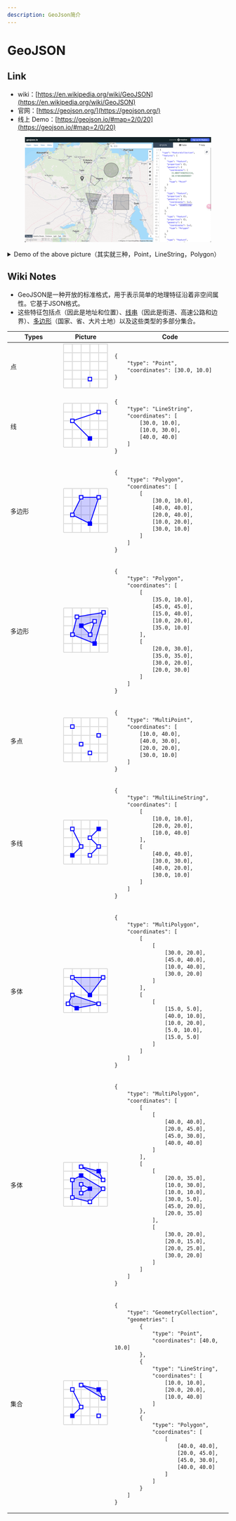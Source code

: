 ```yaml
---
description: GeoJson简介
---
```


# GeoJSON

## Link <a href="#firstheading" id="firstheading"></a>

* wiki：[https://en.wikipedia.org/wiki/GeoJSON](https://en.wikipedia.org/wiki/GeoJSON)
* 官网：[https://geojson.org/](https://geojson.org/)
* 线上 Demo：[https://geojson.io/#map=2/0/20](https://geojson.io/#map=2/0/20)

<figure><img src="../../.gitbook/assets/image (1) (1).png" alt=""><figcaption></figcaption></figure>

<details>

<summary>Demo of the above picture（其实就三种，Point，LineString，Polygon）</summary>

```json
{
  "type": "FeatureCollection",
  "features": [
    {
      "type": "Feature",
      "properties": {},
      "geometry": {
        "coordinates": [
          31.008774502552114,
          30.57401986098897
        ],
        "type": "Point"
      }
    },
    {
      "type": "Feature",
      "properties": {},
      "geometry": {
        "coordinates": [
          [
            31.270642681067756,
            30.70475805458352
          ],
          [
            31.50662704823486,
            30.579570269245494
          ],
          [
            31.36114832114751,
            30.45424303674909
          ],
          [
            31.23830259353008,
            30.546162991831196
          ],
          [
            31.260943856312508,
            30.70475805458352
          ]
        ],
        "type": "LineString"
      }
    },
    {
      "type": "Feature",
      "properties": {},
      "geometry": {
        "coordinates": [
          [
            [
              31.112224083605412,
              30.27293489657916
            ],
            [
              31.286793597398372,
              29.760685614756298
            ],
            [
              31.542010212780866,
              30.236591437150153
            ],
            [
              31.112224083605412,
              30.27293489657916
            ]
          ]
        ],
        "type": "Polygon"
      }
    },
    {
      "type": "Feature",
      "properties": {},
      "geometry": {
        "coordinates": [
          [
            [
              31.887789464378926,
              30.23658959085607
            ],
            [
              31.887789464378926,
              29.873037052204907
            ],
            [
              32.32042040767857,
              29.873037052204907
            ],
            [
              32.32042040767857,
              30.23658959085607
            ],
            [
              31.887789464378926,
              30.23658959085607
            ]
          ]
        ],
        "type": "Polygon"
      }
    },
    {
      "type": "Feature",
      "properties": {},
      "geometry": {
        "type": "Polygon",
        "coordinates": [
          [
            [
              31.825826387862605,
              31.00223676309081
            ],
            [
              31.806039210424657,
              31.00140203402962
            ],
            [
              31.786443622932087,
              30.998905929340143
            ],
            [
              31.76722933028778,
              30.994772616968778
            ],
            [
              31.748582287032516,
              30.98904211253969
            ],
            [
              31.73068287121789,
              30.98176988583006
            ],
            [
              31.713704116440045,
              30.973026315606763
            ],
            [
              31.69781002026302,
              30.962895998507005
            ],
            [
              31.683153946298052,
              30.951476919143357
            ],
            [
              31.669877136037755,
              30.938879490021773
            ],
            [
              31.658107345195024,
              30.92522547116229
            ],
            [
              31.647957617790116,
              30.91064678049225
            ],
            [
              31.639525209593163,
              30.895284207128956
            ],
            [
              31.632890670791483,
              30.879286040573156
            ],
            [
              31.628117095939984,
              30.86280662958916
            ],
            [
              31.6252495473975,
              30.846004885147245
            ],
            [
              31.624314656578303,
              30.829042742246024
            ],
            [
              31.62532040548258,
              30.812083595718054
            ],
            [
              31.62825608913543,
              30.79529072525066
            ],
            [
              31.633092457780872,
              30.778825724831066
            ],
            [
              31.639782035964778,
              30.76284695165531
            ],
            [
              31.64825961401193,
              30.747508009229527
            ],
            [
              31.658442905870714,
              30.732956278949292
            ],
            [
              31.670233365872868,
              30.719331513874923
            ],
            [
              31.683517155641564,
              30.706764507737702
            ],
            [
              31.698166251183565,
              30.69537585142312
            ],
            [
              31.714039679121345,
              30.685274788292745
            ],
            [
              31.73098487006017,
              30.676558178735
            ],
            [
              31.7488391162405,
              30.669309583288175
            ],
            [
              31.767431119897633,
              30.663598472564434
            ],
            [
              31.786582618133146,
              30.659479571033227
            ],
            [
              31.806110069595164,
              30.656992340502523
            ],
            [
              31.825826387862605,
              30.656160607879293
            ],
            [
              31.845542706130054,
              30.656992340502523
            ],
            [
              31.86507015759207,
              30.659479571033227
            ],
            [
              31.884221655827584,
              30.663598472564434
            ],
            [
              31.902813659484714,
              30.669309583288175
            ],
            [
              31.920667905665045,
              30.676558178735
            ],
            [
              31.93761309660387,
              30.685274788292745
            ],
            [
              31.953486524541656,
              30.69537585142312
            ],
            [
              31.96813562008365,
              30.706764507737702
            ],
            [
              31.981419409852347,
              30.719331513874923
            ],
            [
              31.993209869854503,
              30.732956278949292
            ],
            [
              32.00339316171329,
              30.747508009229527
            ],
            [
              32.01187073976044,
              30.76284695165531
            ],
            [
              32.01856031794434,
              30.778825724831066
            ],
            [
              32.02339668658979,
              30.79529072525066
            ],
            [
              32.026332370242635,
              30.812083595718054
            ],
            [
              32.02733811914691,
              30.829042742246024
            ],
            [
              32.02640322832771,
              30.846004885147245
            ],
            [
              32.02353567978523,
              30.86280662958916
            ],
            [
              32.018762104933735,
              30.879286040573156
            ],
            [
              32.01212756613206,
              30.895284207128956
            ],
            [
              32.003695157935105,
              30.91064678049225
            ],
            [
              31.99354543053019,
              30.92522547116229
            ],
            [
              31.98177563968746,
              30.938879490021773
            ],
            [
              31.968498829427165,
              30.951476919143357
            ],
            [
              31.953842755462194,
              30.962895998507005
            ],
            [
              31.93794865928517,
              30.973026315606763
            ],
            [
              31.920969904507324,
              30.98176988583006
            ],
            [
              31.9030704886927,
              30.98904211253969
            ],
            [
              31.884423445437438,
              30.994772616968778
            ],
            [
              31.86520915279313,
              30.998905929340143
            ],
            [
              31.84561356530056,
              31.00140203402962
            ],
            [
              31.825826387862605,
              31.00223676309081
            ]
          ]
        ]
      }
    }
  ]
}
```

</details>

## Wiki Notes

* GeoJSON是一种开放的标准格式，用于表示简单的地理特征沿着非空间属性。它基于JSON格式。
* 这些特征包括点（因此是地址和位置）、[线串](https://en.wikipedia.org/wiki/Polygonal\_chain)（因此是街道、高速公路和边界）、[多边形](https://en.wikipedia.org/wiki/Polygon)（国家、省、大片土地）以及这些类型的多部分集合。

<table><thead><tr><th width="106">Types</th><th width="103">Picture</th><th>Code</th></tr></thead><tbody><tr><td>点</td><td><img src="../../.gitbook/assets/image (1) (1) (1).png" alt="" data-size="original"></td><td><pre class="language-json"><code class="lang-json">{
    "type": "Point", 
    "coordinates": [30.0, 10.0]
}
</code></pre></td></tr><tr><td>线</td><td><img src="../../.gitbook/assets/image (2) (1).png" alt="" data-size="original"></td><td><pre class="language-json"><code class="lang-json">{
    "type": "LineString", 
    "coordinates": [
        [30.0, 10.0],
        [10.0, 30.0],
        [40.0, 40.0]
    ]
}
</code></pre></td></tr><tr><td>多边形</td><td><img src="../../.gitbook/assets/image (4).png" alt="" data-size="original"></td><td><pre class="language-json"><code class="lang-json">{
    "type": "Polygon", 
    "coordinates": [
        [
            [30.0, 10.0],
            [40.0, 40.0],
            [20.0, 40.0],
            [10.0, 20.0],
            [30.0, 10.0]
        ]
    ]
}
</code></pre></td></tr><tr><td>多边形</td><td><img src="../../.gitbook/assets/image (5).png" alt="" data-size="original"></td><td><pre class="language-json"><code class="lang-json">{
    "type": "Polygon", 
    "coordinates": [
        [
            [35.0, 10.0],
            [45.0, 45.0],
            [15.0, 40.0],
            [10.0, 20.0],
            [35.0, 10.0]
        ],
        [
            [20.0, 30.0],
            [35.0, 35.0],
            [30.0, 20.0],
            [20.0, 30.0]
        ]
    ]
}
</code></pre></td></tr><tr><td>多点</td><td><img src="../../.gitbook/assets/image (6).png" alt="" data-size="original"></td><td><pre class="language-json"><code class="lang-json">{
    "type": "MultiPoint", 
    "coordinates": [
        [10.0, 40.0],
        [40.0, 30.0],
        [20.0, 20.0],
        [30.0, 10.0]
    ]
}
</code></pre></td></tr><tr><td>多线</td><td><img src="../../.gitbook/assets/image (7).png" alt="" data-size="original"></td><td><pre class="language-json"><code class="lang-json">{
    "type": "MultiLineString", 
    "coordinates": [
        [
            [10.0, 10.0],
            [20.0, 20.0],
            [10.0, 40.0]
        ],
        [
            [40.0, 40.0],
            [30.0, 30.0],
            [40.0, 20.0],
            [30.0, 10.0]
        ]
    ]
}
</code></pre></td></tr><tr><td>多体</td><td><img src="../../.gitbook/assets/image (8).png" alt="" data-size="original"></td><td><pre class="language-json"><code class="lang-json">{
    "type": "MultiPolygon", 
    "coordinates": [
        [
            [
                [30.0, 20.0],
                [45.0, 40.0],
                [10.0, 40.0],
                [30.0, 20.0]
            ]
        ], 
        [
            [
                [15.0, 5.0],
                [40.0, 10.0],
                [10.0, 20.0],
                [5.0, 10.0],
                [15.0, 5.0]
            ]
        ]
    ]
}
</code></pre></td></tr><tr><td>多体</td><td><img src="../../.gitbook/assets/image (9).png" alt="" data-size="original"></td><td><pre class="language-json"><code class="lang-json">{
    "type": "MultiPolygon", 
    "coordinates": [
        [
            [
                [40.0, 40.0],
                [20.0, 45.0],
                [45.0, 30.0],
                [40.0, 40.0]
            ]
        ], 
        [
            [
                [20.0, 35.0],
                [10.0, 30.0],
                [10.0, 10.0],
                [30.0, 5.0],
                [45.0, 20.0],
                [20.0, 35.0]
            ],
            [
                [30.0, 20.0],
                [20.0, 15.0],
                [20.0, 25.0],
                [30.0, 20.0]
            ]
        ]
    ]
}
</code></pre></td></tr><tr><td>集合</td><td><img src="../../.gitbook/assets/image (10).png" alt="" data-size="original"></td><td><pre class="language-json"><code class="lang-json">{
    "type": "GeometryCollection",
    "geometries": [
        {
            "type": "Point",
            "coordinates": [40.0, 10.0]
        },
        {
            "type": "LineString",
            "coordinates": [
                [10.0, 10.0],
                [20.0, 20.0],
                [10.0, 40.0]
            ]
        },
        {
            "type": "Polygon",
            "coordinates": [
                [
                    [40.0, 40.0],
                    [20.0, 45.0],
                    [45.0, 30.0],
                    [40.0, 40.0]
                ]
            ]
        }
    ]
}
</code></pre></td></tr></tbody></table>
